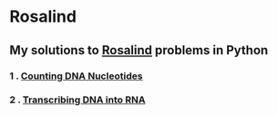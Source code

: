 # Rosalind

## My solutions to [Rosalind](http://rosalind.info/) problems in Python

### 1 . [Counting DNA Nucleotides](https://github.com/Manas02/Rosalind/tree/main/Counting%20DNA%20Nucleotides)

### 2 . [Transcribing DNA into RNA](https://github.com/Manas02/Rosalind/tree/main/Transcribing%20DNA%20into%20RNA)

